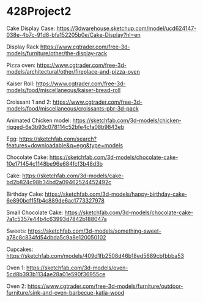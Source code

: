 # 428Project2
Cake Display Case: https://3dwarehouse.sketchup.com/model/ucd624147-038e-4b7c-91d8-bfa152205b0e/Cake-Display?hl=en

Display Rack https://www.cgtrader.com/free-3d-models/furniture/other/the-display-rack

Pizza oven: https://www.cgtrader.com/free-3d-models/architectural/other/fireplace-and-pizza-oven

Kaiser Roll: https://www.cgtrader.com/free-3d-models/food/miscellaneous/kaiser-bread-roll

Croissant 1 and 2: https://www.cgtrader.com/free-3d-models/food/miscellaneous/croissants-pbr-3d-pack

Animated Chicken model: https://sketchfab.com/3d-models/chicken-rigged-6e3b93c078114c52bfe4cfa08b9843eb

Egg: https://sketchfab.com/search?features=downloadable&q=egg&type=models

Chocolate Cake: https://sketchfab.com/3d-models/chocolate-cake-10e171454c1148be96e684fcf3b48d3b

Cake: https://sketchfab.com/3d-models/cake-bd2b824c98b34bd2a09462524452492c

Birthday Cake: https://sketchfab.com/3d-models/happy-birthday-cake-6e890bcf15fb4c889de6ac1773327978

Small Chocolate Cake: https://sketchfab.com/3d-models/chocolate-cake-7a1c5357e44b4c63993d7842b188047a

Sweets: https://sketchfab.com/3d-models/something-sweet-a78c8c834fd54dbda5c9a8e120050102

Cupcakes: https://sketchfab.com/models/409d1fb2508d46b18ed5689cbfbbba53

Oven 1: https://sketchfab.com/3d-models/oven-5cd8b393b1134ae28a01e590f36955ce

Oven 2: https://www.cgtrader.com/free-3d-models/furniture/outdoor-furniture/sink-and-oven-barbecue-katia-wood
